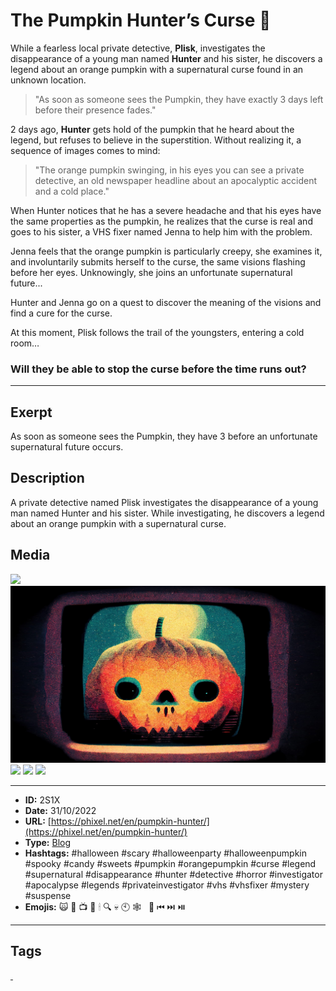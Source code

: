 # The Pumpkin Hunter’s Curse 🎃
While a fearless local private detective, **Plisk**, investigates the disappearance of a young man named **Hunter** and his sister, he discovers a legend about an orange pumpkin with a supernatural curse found in an unknown location.

> "As soon as someone sees the Pumpkin, they have exactly 3 days left before their presence fades."

2 days ago, **Hunter** gets hold of the pumpkin that he heard about the legend, but refuses to believe in the superstition. Without realizing it, a sequence of images comes to mind:

> "The orange pumpkin swinging, in his eyes you can see a private detective, an old newspaper headline about an apocalyptic accident and a cold place."

When Hunter notices that he has a severe headache and that his eyes have the same properties as the pumpkin, he realizes that the curse is real and goes to his sister, a VHS fixer named Jenna to help him with the problem.

Jenna feels that the orange pumpkin is particularly creepy, she examines it, and involuntarily submits herself to the curse, the same visions flashing before her eyes. Unknowingly, she joins an unfortunate supernatural future...

Hunter and Jenna go on a quest to discover the meaning of the visions and find a cure for the curse.

At this moment, Plisk follows the trail of the youngsters, entering a cold room…

### Will they be able to stop the curse before the time runs out?
------------
## Exerpt
As soon as someone sees the Pumpkin, they have 3 before an unfortunate supernatural future occurs.
## Description
A private detective named Plisk investigates the disappearance of a young man named Hunter and his sister. While investigating, he discovers a legend about an orange pumpkin with a supernatural curse.
## Media
<img src="media/b91521b8/pumpkin-hunters-brother-sister.jpg">
<img src="media/f1474f9e/pumpkin-hunters-cover.jpg">
<img src="media/aeeecb91/pumpkin-hunters-detective.jpg">
<img src="media/361b776e/pumpkin-hunters-news.jpg">
<img src="media/cc404681/the-pumpkin-hunters-curse.mp3">

------------
- **ID:** 2S1X
- **Date:** 31/10/2022
- **URL:** [https://phixel.net/en/pumpkin-hunter/](https://phixel.net/en/pumpkin-hunter/)
- **Type:** [Blog](#blog)
- **Hashtags:** #halloween #scary #halloweenparty #halloweenpumpkin #spooky #candy #sweets #pumpkin #orangepumpkin #curse #legend #supernatural #disappearance #hunter #detective #horror #investigator #apocalypse #legends #privateinvestigator #vhs #vhsfixer #mystery #suspense
- **Emojis:** 🙀 🎃 📺 🧥 🕯 🔍 💀 🕙 🕸 ️​ ​​ 📼 ​⏮ ⏭️ ⏯️

------------
## Tags
[ ](# )
